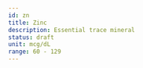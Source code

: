 ```yaml
---
id: zn
title: Zinc
description: Essential trace mineral
status: draft
unit: mcg/dL
range: 60 - 129
---
```



